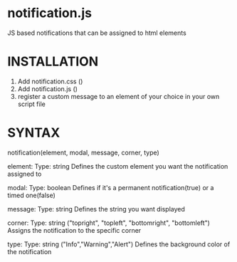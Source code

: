 # notification.js
JS based notifications that can be assigned to html elements

# INSTALLATION

1. Add notification.css (<link href="notification.css" rel="stylesheet"/>)
2. Add notification.js  (<script src="notification.js"></script>)
3. register a custom message to an element of your choice in your own script file 



# SYNTAX

notification(element, modal, message, corner, type)

element: 
Type: string
Defines the custom element you want the notification assigned to

modal:
Type: boolean
Defines if it's a permanent notification(true) or a timed one(false)

message:
Type: string
Defines the string you want displayed

corner:
Type: string
("topright", "topleft", "bottomright", "bottomleft")
Assigns the notification to the specific corner

type:
Type: string
("Info","Warning","Alert")
Defines the background color of the notification
